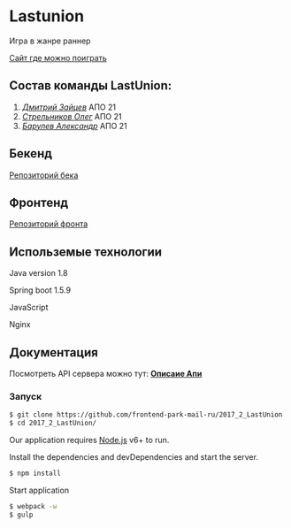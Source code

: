# Lastunion
Игра в жанре раннер

[Сайт где можно поиграть](https://lastunion.ml)
## Состав команды LastUnion:
1) <a href="https://github.com/HaseProgram" style="font-style: italic;">Дмитрий Зайцев</a> АПО 21
2) <a href="https://github.com/strelnikoff" style="font-style: italic;">Стрельников Олег</a> АПО 21
3) <a href="https://github.com/HustonMmmavr" style="font-style: italic;">Барулев Александр</a> АПО 21

## Бекенд
[Репозиторий бека](https://github.com/java-park-mail-ru/LastUnion-09-2017/)

## Фронтенд
[Репозиторий фронта](https://github.com/frontend-park-mail-ru/2017_2_LastUnion)

## Использемые технологии
Java version 1.8

Spring boot 1.5.9

JavaScript

Nginx

## Документация
Посмотреть API сервера можно тут: <a href="https://app.swaggerhub.com/apis/HustonMmmavr/server_api/1.0.0" style="font-weight: bold">Описаие Апи</a>

### Запуск
```sh
$ git clone https://github.com/frontend-park-mail-ru/2017_2_LastUnion
$ cd 2017_2_LastUnion/
```

Our application requires [Node.js](https://nodejs.org/) v6+ to run.

Install the dependencies and devDependencies and start the server.

```sh
$ npm install
```
Start application

```sh
$ webpack -w
$ gulp
```
